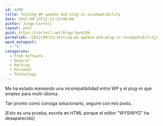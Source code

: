 ```yaml
---
id: 4299
title: Testing WP update and plug-in incompatibility
date: 2012-09-23T12:13:32+00:00
author: Jorge Cortell
layout: post
guid: https://cortell.net/blog/?p=4299
permalink: /2012/09/23/testing-wp-update-and-plug-in-incompatibility/
wpsd_autopost:
  - "1"
categories:
  - Free Software
  - General
  - Hacking
  - Personal
  - Technology
---
```

Me ha estado mareando una incompatibilidad entre WP y el plug-in que empleo para multi-idioma.
  
Tan pronto como consiga solucionarlo, seguiré con mis posts.
  
[Esto es una prueba, escrita en HTML porque el editor "WYSIWYG" ha desaparecido]